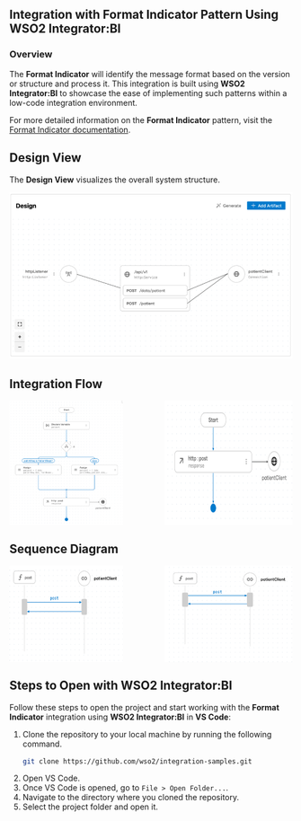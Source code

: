 ## Integration with Format Indicator Pattern Using WSO2 Integrator:BI

### Overview

The **Format Indicator**  will identify the message format based on the version or structure and process it. 
This integration is built using **WSO2 Integrator:BI** to showcase the ease of implementing such patterns within a low-code integration environment.

For more detailed information on the **Format Indicator** pattern, visit the [Format Indicator documentation](https://www.enterpriseintegrationpatterns.com/patterns/messaging/FormatIndicator.html).

## Design View

The **Design View** visualizes the overall system structure.

![Design View](design.png)

## Integration Flow
<div style="display: flex; justify-content: space-between;">
  <img src="flow.png" alt="Flow Diagram" style="width: 40%;"/>
  <img src="flow_1.png" alt="Flow Diagram" style="width: 45%;"/>
</div>

## Sequence Diagram
<div style="display: flex; justify-content: space-between;">
  <img src="sequence.png" alt="Flow Diagram" style="width: 40%;"/>
  <img src="sequence_1.png" alt="Flow Diagram" style="width: 45%;"/>
</div>

## Steps to Open with WSO2 Integrator:BI

Follow these steps to open the project and start working with the **Format Indicator** integration using **WSO2 Integrator:BI** in **VS Code**:

1. Clone the repository to your local machine by running the following command.
   ```bash
   git clone https://github.com/wso2/integration-samples.git
   ```
2. Open VS Code.
3. Once VS Code is opened, go to `File > Open Folder...`.
4. Navigate to the directory where you cloned the repository.
5. Select the project folder and open it.
